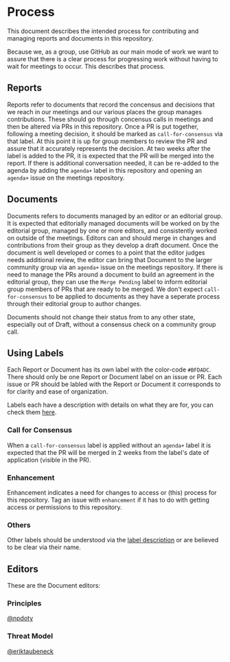 # Process 

This document describes the intended process for contributing and managing reports and documents in this repository. 

Because we, as a group, use GitHub as our main mode of work we want to assure that there is a clear process for progressing work without having to wait for meetings to occur. This describes that process.  

## Reports 

Reports refer to documents that record the concensus and decisions that we reach in our meetings and our various places the group manages contributions. These should go through concensus calls in meetings and then be altered via PRs in this repository. Once a PR is put together, following a meeting decision, it should be marked as `call-for-consensus` via that label. At this point it is up for group members to review the PR and assure that it accurately represents the decision. At two weeks after the label is added to the PR, it is expected that the PR will be merged into the report. If there is additional conversation needed, it can be re-added to the agenda by adding the `agenda+` label in this repository and opening an `agenda+` issue on the meetings repository.

## Documents 

Documents refers to documents managed by an editor or an editorial group. It is expected that editorially managed documents will be worked on by the editorial group, managed by one or more editors, and consistently worked on outside of the meetings. Editors can and should merge in changes and contributions from their group as they develop a draft document. Once the document is well developed or comes to a point that the editor judges needs additional review, the editor can bring that Document to the larger community group via an `agenda+` issue on the meetings repository. If there is need to manage the PRs around a document to build an agreement in the editorial group, they can use the `Merge Pending` label to inform editorial group members of PRs that are ready to be merged. We don't expect `call-for-consensus` to be applied to documents as they have a seperate process through their editorial group to author changes. 

Documents should not change their status from to any other state, especially out of Draft, without a consensus check on a community group call. 

## Using Labels 

Each Report or Document has its own label with the color-code `#BFDADC`. There should only be one Report or Document label on an issue or PR. Each issue or PR should be labled with the Report or Document it corresponds to for clarity and ease of organization. 

Labels each have a description with details on what they are for, you can check them [here](https://github.com/patcg/docs-and-reports/labels). 

### Call for Consensus

When a `call-for-consensus` label is applied without an `agenda+` label it is expected that the PR will be merged in 2 weeks from the label's date of application (visible in the PR). 

### Enhancement 

Enhancement indicates a need for changes to access or (this) process for this repository. Tag an issue with `enhancement` if it has to do with getting access or permissions to this repository. 

### Others 

Other labels should be understood via the [label description](https://github.com/patcg/docs-and-reports/labels) or are believed to be clear via their name. 

## Editors

These are the Document editors: 

### Principles 

[@npdoty](https://github.com/npdoty) 

### Threat Model

[@eriktaubeneck](https://github.com/eriktaubeneck)

